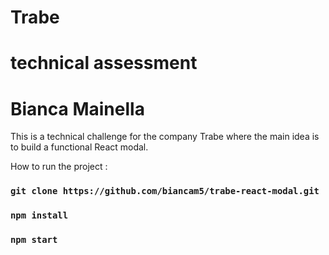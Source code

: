 # Trabe 
# technical assessment
# Bianca Mainella
 
 This is a technical challenge for the company Trabe where the main idea is to
 build a functional React modal.

How to run the project :

### `git clone https://github.com/biancam5/trabe-react-modal.git `

### `npm install`


### `npm start`
 